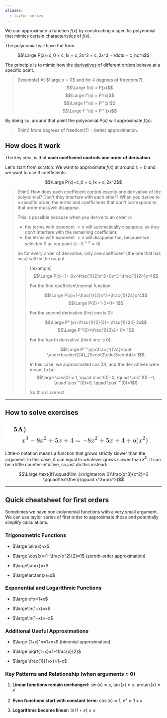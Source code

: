 ```yaml
---
aliases:
  - taylor series
---
```

We can approximate a function $f(x)$ by constructing a specific polynomial that mimics certain characteristics of $f(x)$.

The polynomial will have the form:

$$\Large P(x)=c_0 + c_1x + c_2x^2 + c_2x^3 + \dots + c_nc^n$$

The principle is to mimic how the [derivatives](8.%20Differentiation.md) of different orders behave at a specific point.

> [!example]
> At $\large x = 0$ and for 4 degrees of freedom(?).
> $$\Large f(x) = P(x)$$
> $$\Large f'(x) = P'(x)$$
> $$\Large f''(x) = P''(x)$$
> $$\Large f'''(x) = P'''(x)$$


By doing so, around that point the polynomial $P(x)$ will approximate $f(x)$.

> [!hint]
> More degrees of freedom(?) = better approximation.


## How does it work

The key idea, is that **each coefficient controls one order of derivation**.

Let's start from scratch:
We want to approximate $f(x)$ at around $x=0$ and we want to use 3 coefficients:

$$\Large P(x)=c_0 + c_1x + c_2x^2$$

> [!hint] How does each coefficient control exactly one derivative of the polynomial? Don't they interfere with each other?
>  When you derive to a specific order, the terms and coefficients that don't correspond to that order must/will disappear.
> 
> This is possible because when you derive to an order $n$:
> - the terms with exponent $<n$ will automatically disappear, so they don't interfere with the remaining coefficient.
> - the terms with exponent $> n$ will disappear too, because we selected 0 as our point ($c\cdot 0^{>n}=0$)
> 
> So for every order of derivative, only one coefficient (the one that has no $x$) will fix the output.
> 
> > [!example]
> >  $$\Large P(x)=1+ 0x-\frac{1}{2}x^2+0x^3+\frac{1}{24}x^4$$
> >  
> > For the first coefficient/normal function:
> > 
> > $$\Large P(x)=1-\frac{1}{2}x^2+\frac{1}{24}x^4$$
> > $$\Large P(0)=1-0+0= 1$$
> > 
> > For the second derivative (first one is 0):
> > 
> > $$\Large P''(x)=\frac{1}{2}{2}+ \frac{1}{24} 2x$$
> > $$\Large P''(0)=\frac{1}{2}2+ 0= 1$$
> > 
> > For the fourth derivative (third one is 0):
> > 
> > $$\Large P''''(x)=\frac{1}{24}\cdot \underbracket{24}_{1\cdot2\cdot3\cdot4}= 1$$
> > 
> > In this case, we approximated $\cos (0)$, and the derivatives were meant to be:
> > $$\large \cos(0) = 1, \quad \cos'(0)=0, \quad \cos''(0)=-1, \quad \cos'''(0)=0, \quad \cos''''(0)=1$$
> > 
> > So this is correct.

---

## How to solve exercises

![](../z_images/Pasted%20image%2020250328082321.png)

Little-o notation means a function that grows strictly slower than the argument.
In this case, it can equal to whatever grows slower than $x^2$. 
It can be a little counter-intuitive, so just do this instead:

$$\Large \text{if}\qquad\lim_{x\rightarrow 0}\frac{x^3}{x^2}=0 \qquad\text{then}\qquad x^3=o(x^2)$$

---

## Quick cheatsheet for first orders

Sometimes we have non-polynomial functions with a very small argument.
We can use taylor series of first order to approximate those and potentially simplify calculations.

### Trigonometric Functions

- $\large \sin⁡(x)≈x$

- $\large \cos⁡(x)≈1−\frac{x^2}{2}≈1$ (zeroth-order approximation)

- $\large\tan⁡(x)≈x$

- $\large\arctan⁡(x)≈x$

### Exponential and Logarithmic Functions

- $\large e^x≈1+x$

- $\large\ln⁡(1+x)≈x$

- $\large\ln⁡(1−x)≈−x$

### Additional Useful Approximations

- $\large (1+x)^n≈1+nx$ (binomial approximation)

- $\large \sqrt{1+x}≈1+\frac{x}{2}$

- $\large \frac{1}{1+x}≈1−x$

### Key Patterns and Relationship (when arguments ≈ 0)

1. **Linear functions remain unchanged:** $\sin⁡(x)≈x$, $\tan⁡(x)≈x$, $\arctan⁡(x)≈x$

2. **Even functions start with constant term:** $\cos⁡(x)≈1$, $e^x≈1+x$

3. **Logarithms become linear:** $\ln⁡(1+x)≈x$